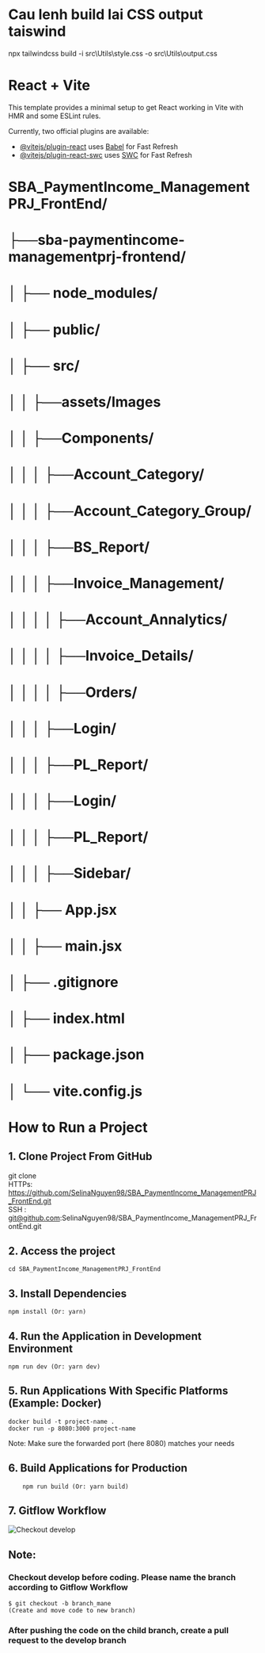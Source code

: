 # Cau lenh build lai CSS output taiswind

npx tailwindcss build -i src\Utils\style.css -o src\Utils\output.css

# React + Vite

This template provides a minimal setup to get React working in Vite with HMR and some ESLint rules.

Currently, two official plugins are available:

- [@vitejs/plugin-react](https://github.com/vitejs/vite-plugin-react/blob/main/packages/plugin-react/README.md) uses [Babel](https://babeljs.io/) for Fast Refresh
- [@vitejs/plugin-react-swc](https://github.com/vitejs/vite-plugin-react-swc) uses [SWC](https://swc.rs/) for Fast Refresh
  <sub>

# SBA_PaymentIncome_ManagementPRJ_FrontEnd/ <br>

# ├──sba-paymentincome-managementprj-frontend/ <br>

# │ ├── node_modules/ <br>

# │ ├── public/ <br>

# │ ├── src/ <br>

# │ │ ├──assets/Images <br>

# │ │ ├──Components/ <br>

# │ │ │ ├──Account_Category/ <br>

# │ │ │ ├──Account_Category_Group/ <br>

# │ │ │ ├──BS_Report/ <br>

# │ │ │ ├──Invoice_Management/ <br>

# │ │ │ │ ├──Account_Annalytics/ <br>

# │ │ │ │ ├──Invoice_Details/ <br>

# │ │ │ │ ├──Orders/ <br>

# │ │ │ ├──Login/ <br>

# │ │ │ ├──PL_Report/ <br>

# │ │ │ ├──Login/ <br>

# │ │ │ ├──PL_Report/ <br>

# │ │ │ ├──Sidebar/ <br>

# │ │ ├── App.jsx <br>

# │ │ ├── main.jsx <br>

# │ ├── .gitignore <br>

# │ ├── index.html <br>

# │ ├── package.json <br>

# │ └── vite.config.js

</sub>

# How to Run a Project

## 1. Clone Project From GitHub

git clone  
HTTPs: https://github.com/SelinaNguyen98/SBA_PaymentIncome_ManagementPRJ_FrontEnd.git  
SSH : git@github.com:SelinaNguyen98/SBA_PaymentIncome_ManagementPRJ_FrontEnd.git

## 2. Access the project

    cd SBA_PaymentIncome_ManagementPRJ_FrontEnd

## 3. Install Dependencies

    npm install (Or: yarn)

## 4. Run the Application in Development Environment

    npm run dev (Or: yarn dev)

## 5. Run Applications With Specific Platforms (Example: Docker)

    docker build -t project-name .
    docker run -p 8080:3000 project-name

Note: Make sure the forwarded port (here 8080) matches your needs

## 6. Build Applications for Production

        npm run build (Or: yarn build)

## 7. Gitflow Workflow

![Checkout develop](https://images.viblo.asia/84f47fd1-a009-4beb-8957-26395fe1023d.png)

## Note:

### Checkout develop before coding. Please name the branch according to Gitflow Workflow

    $ git checkout -b branch_mane
    (Create and move code to new branch)

### After pushing the code on the child branch, create a pull request to the develop branch

